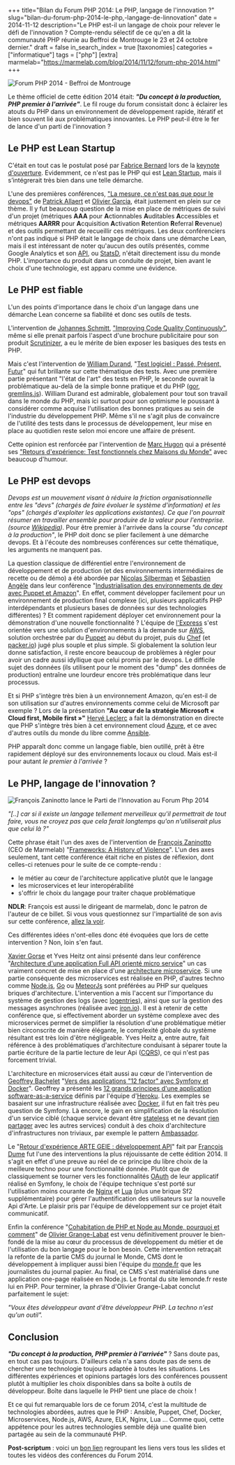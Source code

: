 +++
title="Bilan du Forum PHP 2014: Le PHP, langage de l'innovation ?"
slug="bilan-du-forum-php-2014-le-php,-langage-de-linnovation"
date = 2014-11-12
description="Le PHP est-il un langage de choix pour relever le défi de l'innovation ? Compte-rendu sélectif de ce qu'en a dit la communauté PHP réunie au Beffroi de Montrouge le 23 et 24 octobre dernier."
draft = false
in_search_index = true
[taxonomies]
categories = ["informatique"]
tags = ["php"]
[extra]
marmelab="https://marmelab.com/blog/2014/11/12/forum-php-2014.html"
+++

<img src="/images/blog/fphp2014-a.jpg" alt="Forum PHP 2014 - Beffroi de Montrouge" class="medium" >

Le thème officiel de cette édition 2014 était: ***"Du concept à la production, PHP premier à l'arrivée"***. Le fil rouge du forum consistait donc à éclairer les atouts du PHP dans un environnement de développement rapide, itératif et bien souvent lié aux problématiques innovantes. Le PHP peut-il être le fer de lance d'un parti de l'innovation ?

## Le PHP est Lean Startup

C'était en tout cas le postulat posé par [Fabrice Bernard](https://twitter.com/theodo) lors de la [keynote d'ouverture](http://www.youtube.com/watch?v=j1ht5fpaoUE). Evidemment, ce n'est pas le PHP qui est [Lean Startup](http://fr.wikipedia.org/wiki/Lean_Startup), mais il s’intégrerait très bien dans une telle démarche.

L'une des premières conférences,  ["La mesure, ce n'est pas que pour le devops"](http://www.youtube.com/watch?v=8tgvbue4Qqo) de [Patrick Allaert](https://twitter.com/patrick_allaert) et [Olivier Garcia](https://twitter.com/catchy_io), était justement en plein sur ce thème. Il y fut beaucoup question de la mise en place de métriques de suivi d'un projet (métriques **AAA** pour **A**ctionnables **A**uditables **A**ccessibles et métriques **AARRR** pour **A**cquisition **A**ctivation **R**etention **R**eferral **R**evenue) et des outils permettant de recueillir ces métriques. Les deux conférenciers n'ont pas indiqué si PHP était le langage de choix dans une démarche Lean, mais il est intéressant de noter qu'aucun des outils présentés, comme Google Analytics et son [API](https://developers.google.com/analytics/?hl=FR), ou [StatsD](https://github.com/etsy/statsd), n'était directement issu du monde PHP.
L'importance du produit dans un conduite de projet, bien avant le choix d'une technologie, est apparu comme une évidence.

## Le PHP est fiable
L'un des points d'importance dans le choix d'un langage dans une démarche Lean concerne sa fiabilité et donc ses outils de tests.

L'intervention de [Johannes Schmitt](https://twitter.com/schmittjoh), ["Improving Code Quality Continuously"](http://www.youtube.com/watch?v=3X2a1pdy4cU), même si elle prenait parfois l'aspect d'une brochure publicitaire pour son produit [Scrutinizer](https://scrutinizer-ci.com/), a eu le mérite de bien exposer les basiques des tests en PHP.

Mais c'est l'intervention de [William Durand](https://twitter.com/couac), "[Test logiciel : Passé, Présent, Futur](https://speakerdeck.com/willdurand/test-logiciel-passe-present-futur-forum-PHP)" qui fut brillante sur cette thématique des tests. Avec une première partie présentant "l'état de l'art" des tests en PHP, le seconde ouvrait la problématique au-delà de la simple bonne pratique et du PHP ([gor](https://github.com/buger/gor), [gremlins.js](https://github.com/marmelab/gremlins.js)).
William Durand est admirable, globalement pour tout son travail dans le monde du PHP, mais ici surtout pour son optimisme le poussant à considérer comme acquise l'utilisation des bonnes pratiques au sein de l'industrie du développement PHP. Même s'il ne s'agit plus de convaincre de l'utilité des tests dans le processus de développement, leur mise en place au quotidien reste selon moi encore une affaire de présent.

Cette opinion est renforcée par l'intervention de [Marc Hugon](https://twitter.com/marc_hugon) qui a présenté ses ["Retours d'expérience: Test fonctionnels chez Maisons du Monde"](https://www.youtube.com/watch?v=4lNpQOiUsGc) avec beaucoup d'humour.

## Le PHP est devops

*Devops est un mouvement visant à réduire la friction organisationnelle entre les "devs" (chargés de faire évoluer le système d'information) et les "ops" (chargés d'exploiter les applications existantes). Ce que l'on pourrait résumer en travailler ensemble pour produire de la valeur pour l'entreprise. (source [Wikipedia](http://fr.wikipedia.org/wiki/Devops))*.
Pour être premier à l'arrivée dans la course *"du concept à la production"*, le PHP doit donc se plier facilement à une démarche devops. Et à l'écoute des nombreuses conférences sur cette thématique, les arguments ne manquent pas.

La question classique de différentiel entre l'environnement de développement et de production (et des environnements intermédiaires de recette ou de démo) a été abordée par [Nicolas Silberman](https://twitter.com/nsilberman) et [Sébastien Angèle](https://twitter.com/sangele) dans leur conférence "[Industrialisation des environnements de dev avec Puppet et Amazon](https://www.youtube.com/watch?v=FIhaYethz3g)".
En effet, comment développer facilement pour un environnement de production final complexe (ici, plusieurs applicatifs PHP interdépendants et plusieurs bases de données sur des technologies différentes) ? Et comment rapidement déployer cet environnement pour la démonstration d'une nouvelle fonctionnalité ? L'équipe de [l'Express](http://lexpress.fr) s'est orientée vers une solution d'environnements à la demande sur [AWS](http://aws.amazon.com/fr/), solution orchestrée par du [Puppet](http://puppetlabs.com/) au début du projet, puis du [Chef](https://www.getchef.com/) (et [packer.io](https://packer.io/)) jugé plus souple et plus simple. Si globalement la solution leur donne satisfaction, il reste encore beaucoup de problèmes à régler pour avoir un cadre aussi idyllique que celui promis par le devops. Le difficile sujet des données (ils utilisent pour le moment des "dump" des données de production) entraîne une lourdeur encore très problématique dans leur processus.

Et si PHP s'intègre très bien à un environnement Amazon, qu'en est-il de son utilisation sur d'autres environnements comme celui de Microsoft par exemple ? Lors de la présentation **"Au cœur de la stratégie Microsoft « Cloud first, Mobile first »"** [Hervé Leclerc](https://twitter.com/hleclerc) a fait la démonstration en directe que PHP s'intègre très bien à cet environnement cloud [Azure](http://azure.microsoft.com/fr-fr/develop/PHP/), et ce avec d'autres outils du monde du libre comme [Ansible](http://www.ansible.com/home).

PHP apparaît donc comme un langage fiable, bien outillé, prêt à être rapidement déployé sur des environnements locaux ou cloud. Mais est-il pour autant *le premier à l'arrivée* ?

## Le PHP, langage de l'innovation ?

<img src="/images/blog/fphp2014-b.jpg" alt="François Zaninotto lance le Parti de l'Innovation au Forum Php 2014" class="medium" >

<cite>"[..] car si il existe un langage tellement merveilleux qu'il permettrait de tout faire, vous ne croyez pas que cela ferait longtemps qu'on n'utiliserait plus que celui là ?"</cite>

Cette phrase était l'un des axes de l'intervention de [François Zaninotto](https://twitter.com/francoisz) (CEO de Marmelab) "[Frameworks: A History of Violence](https://www.youtube.com/watch?v=ep3Oztvy0rk)". L'un des axes seulement, tant cette conférence était riche en pistes de réflexion, dont celles-ci retenues pour le suite de ce compte-rendu :

* le métier au cœur de l'architecture applicative plutôt que le langage
* les microservices et leur interopérabilité
* s'offrir le choix du langage pour traiter chaque problématique

**NDLR**: François est aussi le dirigeant de marmelab, donc le patron de l'auteur de ce billet. Si vous vous questionnez sur l'impartialité de son avis sur cette conférence, [allez la voir](https://www.youtube.com/watch?v=ep3Oztvy0rk).

Ces différentes idées n'ont-elles donc été évoquées que lors de cette intervention ? Non, loin s'en faut.

[Xavier Gorse](https://twitter.com/xgorse) et Yves Heitz ont ainsi présenté dans leur conférence "[Architecture d'une application Full API orienté micro service](http://www.slideshare.net/mobile/xgorse/klubup-forumphp-join)" un cas vraiment concret de mise en place d'une [architecture microservice](http://martinfowler.com/articles/microservices.html). Si une partie conséquente des microservices est réalisée en PHP, d'autres techno comme [Node.js](http://nodejs.org/), [Go](http://golang.org/) ou [MeteorJs](https://www.meteor.com/) sont préférées au PHP sur quelques briques d'architecture.
L'intervention a mis l'accent sur l'importance du système de gestion des logs (avec [logentries](https://logentries.com/)), ainsi que sur la gestion des messages asynchrones (réalisée avec [iron.io](http://www.iron.io/)).
Il est à retenir de cette conférence que, si effectivement aborder un système complexe avec des microservices permet de simplifier la résolution d'une problématique métier bien circonscrite de manière élégante, le complexité globale du système résultant est très loin d'être négligeable. Yves Heitz a, entre autre, fait référence à des problématiques d'architecture conduisant à séparer toute la partie écriture de la partie lecture de leur Api ([CQRS](http://martinfowler.com/bliki/CQRS.html)), ce qui n'est pas forcement trivial.

L'architecture en microservices était aussi au cœur de l'intervention de [Geoffrey Bachelet](https://twitter.com/ubermuda) "[Vers des applications "12 factor" avec Symfony et Docker](https://speakerdeck.com/ubermuda/vers-des-applications-twelve-factor)". Geoffrey a présenté les [12 grands principes d'une application software-as-a-service](http://12factor.net) définis par l'équipe d'[Heroku](https://www.heroku.com/). Les exemples se basaient sur une infrastructure réalisée avec [Docker](https://www.docker.com/), il fut en fait très peu question de Symfony. Là encore, le gain en simplification de la résolution d'un service ciblé (chaque service devant être [stateless](http://12factor.net/processes) et ne devant [rien partager](http://en.wikipedia.org/wiki/Shared_nothing_architecture) avec les autres services) conduit à des choix d'architecture d'infrastructures non triviaux, par exemple le pattern [Ambassador](http://docs.docker.com/articles/ambassador_pattern_linking/).

Le "[Retour d'expérience ARTE GEIE : développement API](https://www.youtube.com/watch?v=nxqEpkTV_BE)" fait par [François Dume](https://twitter.com/@_franek_) fut l'une des interventions la plus réjouissante de cette édition 2014. Il s'agit en effet d'une preuve au réel de ce principe du libre choix de la meilleure techno pour une fonctionnalité donnée. Plutôt que de classiquement se tourner vers les fonctionnalités [OAuth](http://fr.wikipedia.org/wiki/OAuth) de leur applicatif réalisé en Symfony, le choix de l'équipe technique s'est porté sur l'utilisation moins courante de [Nginx](http://nginx.org/) et [Lua](http://fr.wikipedia.org/wiki/Lua) (plus une brique Sf2 supplémentaire) pour gérer l'authentification des utilisateurs sur la nouvelle Api d'Arte. Le plaisir pris par l'équipe de développement sur ce projet était communicatif.

Enfin la conférence "[Cohabitation de PHP et Node au Monde, pourquoi et comment](https://www.youtube.com/watch?v=0mjw-jI50w0)" de [Olivier Grange-Labat](https://twitter.com/ogrange) est venu définitivement prouver le bien-fondé de la mise au cœur du processus de développement du métier et de l'utilisation du bon langage pour le bon besoin. Cette intervention retraçait la refonte de la partie CMS du journal le Monde, CMS dont le développement à impliquer aussi bien l'équipe du [monde.fr](http://www.lemonde.fr/) que les journalistes du journal papier. Au final, ce CMS s'est matérialisé dans une application one-page réalisée en Node.js. Le frontal du site lemonde.fr reste lui en PHP.
Pour terminer, la phrase d'Olivier Grange-Labat conclut parfaitement le sujet:

<cite>"Voux êtes développeur avant d'être développeur PHP. La techno n'est qu'un outil".</cite>

## Conclusion

***"Du concept à la production, PHP premier à l'arrivée"*** ? Sans doute pas, en tout cas pas toujours. D'ailleurs cela n'a sans doute pas de sens de chercher une technologie toujours adaptée à toutes les situations. Les différentes expériences et opinions partagés lors des conférences poussent plutôt à multiplier les choix disponibles dans sa boîte à outils de développeur. Boîte dans laquelle le PHP tient une place de choix !

Et ce qui fut remarquable lors de ce forum 2014, c'est la multitude de technologies abordées, autres que le PHP : Ansible, Puppet, Chef, Docker, Microservices, Node.js, AWS, Azure, ELK, Nginx, Lua ... Comme quoi, cette appétence pour les autres technologies semble déjà une qualité bien partagée au sein de la communauté PHP.

**Post-scriptum** : voici un [bon lien](https://gist.github.com/antfroger/6da522662de5a36ec6bc) regroupant les liens vers tous les slides et toutes les vidéos des conférences du Forum 2014.
